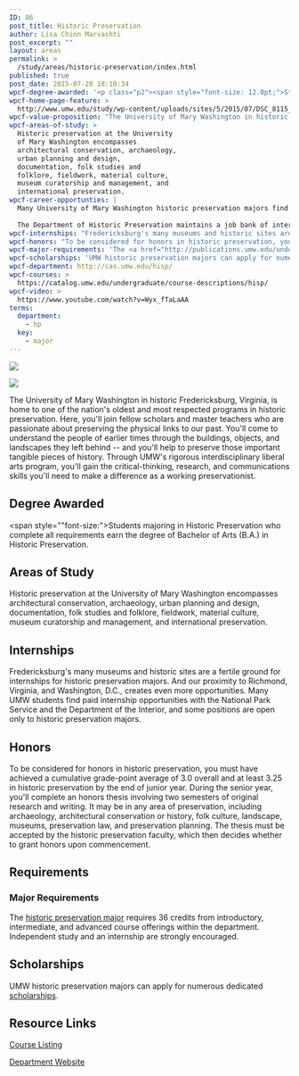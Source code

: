 ```yaml
---
ID: 86
post_title: Historic Preservation
author: Lisa Chinn Marvashti
post_excerpt: ""
layout: areas
permalink: >
  /study/areas/historic-preservation/index.html
published: true
post_date: 2015-07-28 18:10:34
wpcf-degree-awarded: '<p class="p2"><span style="font-size: 12.0pt;">Students majoring in Historic Preservation who complete all requirements earn the degree of Bachelor of Arts (B.A.) in Historic Preservation.</span></p>'
wpcf-home-page-feature: >
  http://www.umw.edu/study/wp-content/uploads/sites/5/2015/07/DSC_8115_HP-1024x489e.jpg
wpcf-value-proposition: "The University of Mary Washington in historic Fredericksburg, Virginia, is home to one of the nation's oldest and most respected programs in historic preservation. Here, you'll join fellow scholars and master teachers who are passionate about preserving the physical links to our past. You'll come to understand the people of earlier times through the buildings, objects, and landscapes they left behind -- and you'll help to preserve those important tangible pieces of history. Through UMW's rigorous  interdisciplinary liberal arts program, you'll gain the critical-thinking, research, and communications skills you'll need to make a difference as a working preservationist."
wpcf-areas-of-study: >
  Historic preservation at the University
  of Mary Washington encompasses
  architectural conservation, archaeology,
  urban planning and design,
  documentation, folk studies and
  folklore, fieldwork, material culture,
  museum curatorship and management, and
  international preservation.
wpcf-career-opportunties: |
  Many University of Mary Washington historic preservation majors find immediate <a href="http://cas.umw.edu/hisp/jobs/">employment</a> after graduation, in fields as varied as archaeology, city planning, museum administration, building  restoration, transportation policy, archiving, and cultural resource management.
  
  The Department of Historic Preservation maintains a job bank of internships and full-time positions across the country for which historic preservation majors and graduates may qualify.
wpcf-internships: "Fredericksburg's many museums and historic sites are a fertile ground for internships for historic preservation majors. And our proximity to Richmond, Virginia, and Washington, D.C., creates even more opportunities. Many UMW students find paid internship opportunities with the National Park Service and the Department of the Interior, and some positions are open only to historic preservation majors."
wpcf-honors: "To be considered for honors in historic preservation, you must have achieved a cumulative grade-point average of 3.0 overall and at least 3.25 in historic preservation by the end of junior year. During the senior year, you'll complete an honors thesis involving two semesters of original research and writing. It may be in any area of preservation, including archaeology, architectural conservation or history, folk culture, landscape, museums, preservation law, and preservation planning. The thesis must be accepted by the historic preservation faculty, which then decides whether to grant honors upon commencement."
wpcf-major-requirements: 'The <a href="http://publications.umw.edu/undergraduatecatalog/courses-of-study/majors/historic-preservation-major/">historic preservation major</a> requires 36 credits from introductory, intermediate, and advanced course offerings within the department. Independent study and an internship are strongly encouraged.'
wpcf-scholarships: 'UMW historic preservation majors can apply for numerous dedicated <a href="http://cas.umw.edu/hisp/scholarships/">scholarships</a>.'
wpcf-department: http://cas.umw.edu/hisp/
wpcf-courses: >
  https://catalog.umw.edu/undergraduate/course-descriptions/hisp/
wpcf-video: >
  https://www.youtube.com/watch?v=Wyx_fTaLaAA
terms:
  department:
    - hp
  key:
    - major
---
```


<!-- Types Custom Fields: -->
[![](http://www.umw.edu/study/wp-content/uploads/sites/5/2015/07/DSC_8115_HP-1024x489e.jpg)](http://www.umw.edu/study/wp-content/uploads/sites/5/2015/07/DSC_8115_HP-1024x489e.jpg)
<!-- End home-page-feature -->

<!-- video -->
[![](https://i.ytimg.com/vi/Wyx_fTaLaAA/hqdefault.jpg)](https://www.youtube.com/watch?v=Wyx_fTaLaAA)
<!-- End video -->

<!-- value-proposition -->
The University of Mary Washington in historic Fredericksburg, Virginia, is home to one of the nation\'s oldest and most respected programs in historic preservation. Here, you\'ll join fellow scholars and master teachers who are passionate about preserving the physical links to our past. You\'ll come to understand the people of earlier times through the buildings, objects, and landscapes they left behind -- and you\'ll help to preserve those important tangible pieces of history. Through UMW\'s rigorous interdisciplinary liberal arts program, you\'ll gain the critical-thinking, research, and communications skills you\'ll need to make a difference as a working preservationist.
<!-- End value-proposition -->

<!-- degree-awarded -->
## Degree Awarded
<span style=""font-size:">Students majoring in Historic Preservation who complete all requirements earn the degree of Bachelor of Arts (B.A.) in Historic Preservation.</span>
<!-- End degree-awarded -->
<!-- areas-of-study -->
## Areas of Study
Historic preservation at the University of Mary Washington encompasses architectural conservation, archaeology, urban planning and design, documentation, folk studies and folklore, fieldwork, material culture, museum curatorship and management, and international preservation.
<!-- End areas-of-study -->

<!-- internships -->
## Internships
Fredericksburg\'s many museums and historic sites are a fertile ground for internships for historic preservation majors. And our proximity to Richmond, Virginia, and Washington, D.C., creates even more opportunities. Many UMW students find paid internship opportunities with the National Park Service and the Department of the Interior, and some positions are open only to historic preservation majors.
<!-- End internships -->

<!-- honors -->
## Honors
To be considered for honors in historic preservation, you must have achieved a cumulative grade-point average of 3.0 overall and at least 3.25 in historic preservation by the end of junior year. During the senior year, you\'ll complete an honors thesis involving two semesters of original research and writing. It may be in any area of preservation, including archaeology, architectural conservation or history, folk culture, landscape, museums, preservation law, and preservation planning. The thesis must be accepted by the historic preservation faculty, which then decides whether to grant honors upon commencement.
<!-- End honors -->

<!-- requirements -->
## Requirements

<!-- major-requirements -->
### Major Requirements
The [historic preservation major]("http://publications.umw.edu/undergraduatecatalog/courses-of-study/majors/historic-preservation-major/") requires 36 credits from introductory, intermediate, and advanced course offerings within the department. Independent study and an internship are strongly encouraged.
<!-- End major-requirements -->

<!-- End requirements -->

<!-- scholarships -->
## Scholarships
UMW historic preservation majors can apply for numerous dedicated [scholarships]("http://cas.umw.edu/hisp/scholarships/").
<!-- End scholarships -->

<!-- resource-links -->
## Resource Links

<!-- courses -->
[Course Listing](https://catalog.umw.edu/undergraduate/course-descriptions/hisp/)

<!-- End courses -->


<!-- department -->
[Department Website](http://cas.umw.edu/hisp/)

<!-- End department -->

<!-- End resource-links -->

<!-- End Types Custom Fields -->